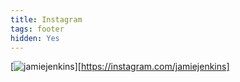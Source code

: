 ```yaml
---
title: Instagram
tags: footer
hidden: Yes
---
```

[![jamiejenkins](/images/instagram.svg)][https://instagram.com/jamiejenkins]
